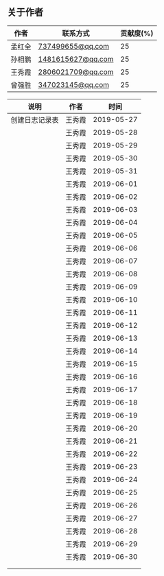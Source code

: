## 关于作者

| 作者   | 联系方式          | 贡献度(%) |
| ------ | ----------------- | --------- |
| 孟红全 | 737499655@qq.com  | 25        |
| 孙相鹏 | 1481615627@qq.com | 25        |
| 王秀霞 | 2806021709@qq.com | 25        |
| 曾强胜 | 347023145@qq.com  | 25        |



| 说明           | 作者   | 时间       |
| -------------- | ------ | ---------- |
| 创建日志记录表 | 王秀霞 | 2019-05-27 |
|                | 王秀霞 | 2019-05-28 |
|                | 王秀霞 | 2019-05-29 |
|                | 王秀霞 | 2019-05-30 |
|                | 王秀霞 | 2019-05-31 |
|                | 王秀霞 | 2019-06-01 |
|                | 王秀霞 | 2019-06-02 |
|                | 王秀霞 | 2019-06-03 |
|                | 王秀霞 | 2019-06-04 |
|                | 王秀霞 | 2019-06-05 |
|                | 王秀霞 | 2019-06-06 |
|                | 王秀霞 | 2019-06-07 |
|                | 王秀霞 | 2019-06-08 |
|                | 王秀霞 | 2019-06-09 |
|                | 王秀霞 | 2019-06-10 |
|                | 王秀霞 | 2019-06-11 |
|                | 王秀霞 | 2019-06-12 |
|                | 王秀霞 | 2019-06-13 |
|                | 王秀霞 | 2019-06-14 |
|                | 王秀霞 | 2019-06-15 |
|                | 王秀霞 | 2019-06-16 |
|                | 王秀霞 | 2019-06-17 |
|                | 王秀霞 | 2019-06-18 |
|                | 王秀霞 | 2019-06-19 |
|                | 王秀霞 | 2019-06-20 |
|                | 王秀霞 | 2019-06-21 |
|                | 王秀霞 | 2019-06-22 |
|                | 王秀霞 | 2019-06-23 |
|                | 王秀霞 | 2019-06-24 |
|                | 王秀霞 | 2019-06-25 |
|                | 王秀霞 | 2019-06-26 |
|                | 王秀霞 | 2019-06-27 |
|                | 王秀霞 | 2019-06-28 |
|                | 王秀霞 | 2019-06-29 |
|                | 王秀霞 | 2019-06-30 |
|                |        |            |
|                |        |            |

